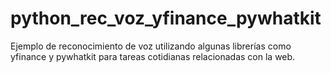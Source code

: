 # python_rec_voz_yfinance_pywhatkit
Ejemplo de reconocimiento de voz utilizando algunas librerías como yfinance y pywhatkit para tareas cotidianas relacionadas con la web.
